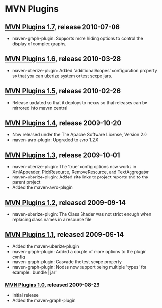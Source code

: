 # MVN Plugins

## [MVN Plugins 1.7][1_7], release 2010-07-06
[1_7]: http://mvnplugins.fusesource.org/maven/1.7

* maven-graph-plugin: Supports more hiding options to control the display of complex graphs.

## [MVN Plugins 1.6][1_6], release 2010-03-28
[1_6]: http://mvnplugins.fusesource.org/maven/1.6

* maven-uberize-plugin: Added 'additionalScopes' configuration property so that you can uberize system or test scope jars.

## [MVN Plugins 1.5][1_5], release 2010-02-26
[1_5]: http://mvnplugins.fusesource.org/maven/1.5

* Release updated so that it deploys to nexus so that releases can be mirrored into maven central

## [MVN Plugins 1.4][1_4], release 2009-10-20
[1_4]: http://mvnplugins.fusesource.org/maven/1.4

* Now released under the The Apache Software License, Version 2.0
* maven-avro-plugin: Upgraded to avro 1.2.0

## [MVN Plugins 1.3][1_3], release 2009-10-01
[1_3]: http://mvnplugins.fusesource.org/maven/1.3

* maven-uberize-plugin: The '<ignoreCase>true</ignoreCase>' config options now works in XmlAppender, PickResource, RemoveResource, and TextAggregator 
* maven-uberize-plugin: Added site links to project reports and to the parent project
* Added the maven-avro-plugin

## [MVN Plugins 1.2][1_2], released 2009-09-14
[1_2]: http://mvnplugins.fusesource.org/maven/1.2

* maven-uberize-plugin: The Class Shader was not strict enough when replacing class names in a resource file 

## [MVN Plugins 1.1][1_1], released 2009-09-14
[1_1]: http://mvnplugins.fusesource.org/maven/1.1

* Added the maven-uberize-plugin
* maven-graph-plugin: Added a couple of more options to the plugin config 
* maven-graph-plugin: Cascade the test scope property
* maven-graph-plugin: Nodes now support being multiple 'types' for example: 'bundle | jar'

### [MVN Plugins 1.0][1_0], released 2009-08-26
[1_0]: http://mvnplugins.fusesource.org/maven/1.0

* Initial release
* Added the maven-graph-plugin

